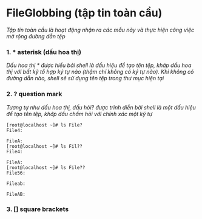 # FileGlobbing (tập tin toàn cầu)
*Tập tin toàn cầu là hoạt động nhận ra các mẫu này và thực hiện công việc mở rộng đường dẫn tệp*
### 1. * asterisk (dấu hoa thị)
*Dấu hoa thị * được hiểu bởi shell là dấu hiệu để tạo tên tệp, khớp dấu hoa thị với bất kỳ tổ hợp ký tự nào (thậm chí không có ký tự nào). Khi không có đường dẫn nào, shell sẽ sử dụng tên tệp trong thư mục hiện tại*

### 2. ? question mark
*Tương tự như dấu hoa thị, dấu hỏi? được trình diễn bởi shell là một dấu hiệu để tạo tên tệp, khớp dấu chấm hỏi với chính xác một ký tự*
```
[root@localhost ~]# ls File?
File4:

FileA:
[root@localhost ~]# ls Fil??
File4:

FileA:
[root@localhost ~]# ls File??
File56:

Fileab:

FileAB:
```
### 3. [] square brackets
